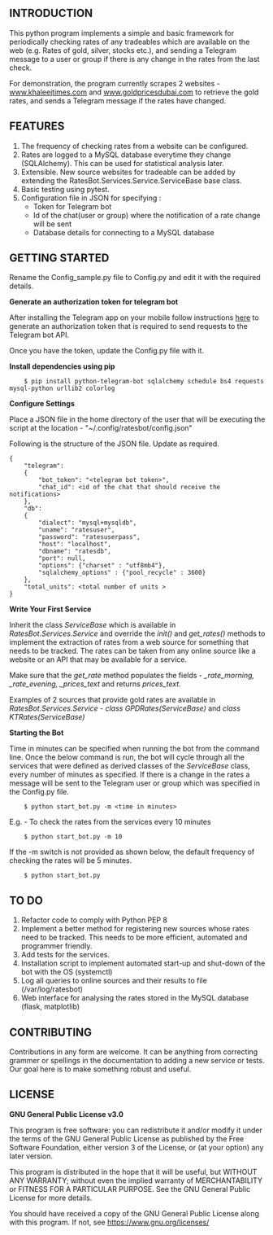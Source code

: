 ## INTRODUCTION

This python program implements a simple and basic framework for periodically checking rates of any tradeables which are available on the web (e.g. Rates of gold, silver, stocks etc.), and sending a Telegram message to a user or group if there is any change in the rates from the last check.

For demonstration, the program currently scrapes 2 websites - www.khaleejtimes.com and www.goldpricesdubai.com to retrieve the gold rates, and sends a Telegram message if the rates have changed.

## FEATURES

1. The frequency of checking rates from a website can be configured.
2. Rates are logged to a MySQL database everytime they change (SQLAlchemy). This can be used for statistical analysis later.
3. Extensible. New source websites for tradeable can be added by extending the RatesBot.Services.Service.ServiceBase base class.
4. Basic testing using pytest.
5. Configuration file in JSON for specifying :
   - Token for Telegram bot
   - Id of the chat(user or group) where the notification of a rate change will be sent
   - Database details for connecting to a MySQL database


## GETTING STARTED

Rename the Config_sample.py file to Config.py and edit it with the required details.

**Generate an authorization token for telegram bot**

After installing the Telegram app on your mobile follow instructions [here](<https://core.telegram.org/bots#6-botfather>) to generate an authorization token that is required to send requests to the Telegram bot API.

Once you have the token, update the Config.py file with it.


**Install dependencies using pip**

```
    $ pip install python-telegram-bot sqlalchemy schedule bs4 requests mysql-python urllib2 colorlog
```

**Configure Settings**

Place a JSON file in the home directory of the user that will be executing the script at the location - "~/.config/ratesbot/config.json"

Following is the structure of the JSON file. Update as required.

```
{
    "telegram":
    {
        "bot_token": "<telegram bot token>",
        "chat_id": <id of the chat that should receive the notifications>
    },
    "db":
    {   
        "dialect": "mysql+mysqldb",
        "uname": "ratesuser",
        "password": "ratesuserpass",
        "host": "localhost",
        "dbname": "ratesdb",
        "port": null,
        "options": {"charset" : "utf8mb4"},
        "sqlalchemy_options" : {"pool_recycle" : 3600}
    },
    "total_units": <total number of units >
}

```

**Write Your First Service**

Inherit the class *ServiceBase* which is available in *RatesBot.Services.Service* and override the *init()* and *get_rates()* methods to implement the extraction of rates from a web source for something that needs to be tracked. The rates can be taken from any online source like a website or an API that may be available for a service.

Make sure that the *get_rate* method populates the fields - *_rate_morning, _rate_evening, _prices_text* and returns *prices_text*.

Examples of 2 sources that provide gold rates are available in *RatesBot.Services.Service* - *class GPDRates(ServiceBase)* and *class KTRates(ServiceBase)*

**Starting the Bot**

Time in minutes can be specified when running the bot from the command line. Once the below command is run, the bot will cycle through all the services that were defined as derived classes of the *ServiceBase* class, every number of minutes as specified. If there is a change in the rates a message will be sent to the Telegram user or group which was specified in the Config.py file.

```
    $ python start_bot.py -m <time in minutes>
```

E.g. - To check the rates from the services every 10 minutes

```
    $ python start_bot.py -m 10
```
  
If the -m switch is not provided as shown below, the default frequency of checking the rates will be 5 minutes.

```
    $ python start_bot.py
```

## TO DO

1. Refactor code to comply with Python PEP 8
2. Implement a better method for registering new sources whose rates need to be tracked. This needs to be more efficient, automated and programmer friendly.
3. Add tests for the services.
4. Installation script to implement automated start-up and shut-down of the bot with the OS (systemctl)
5. Log all queries to online sources and their results to file (/var/log/ratesbot)
6. Web interface for analysing the rates stored in the MySQL database (flask, matplotlib)


## CONTRIBUTING

Contributions in any form are welcome. It can be anything from correcting grammer or spellings in the documentation to adding a new service or tests. Our goal here is to make something robust and useful.


## LICENSE


**GNU General Public License v3.0**

This program is free software: you can redistribute it and/or modify it under the terms of the GNU General Public License as published by the Free Software Foundation, either version 3 of the License, or (at your option) any later version.

This program is distributed in the hope that it will be useful, but WITHOUT ANY WARRANTY; without even the implied warranty of MERCHANTABILITY or FITNESS FOR A PARTICULAR PURPOSE.  See the GNU General Public License for more details.

You should have received a copy of the GNU General Public License along with this program.  If not, see <https://www.gnu.org/licenses/>